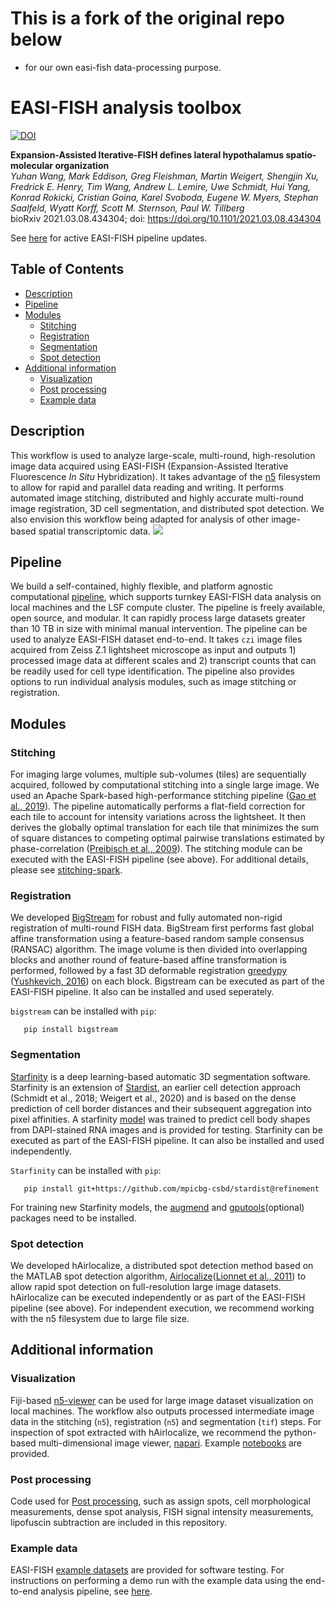# This is a fork of the original repo below

- for our own easi-fish data-processing purpose.


# EASI-FISH analysis toolbox # 
[![DOI](https://zenodo.org/badge/319982517.svg)](https://zenodo.org/badge/latestdoi/319982517)

**Expansion-Assisted Iterative-FISH defines lateral hypothalamus spatio-molecular organization** <br/>
*Yuhan Wang, Mark Eddison, Greg Fleishman, Martin Weigert, Shengjin Xu, Fredrick E. Henry, Tim Wang, Andrew L. Lemire, Uwe Schmidt, Hui Yang, Konrad Rokicki, Cristian Goina, Karel Svoboda, Eugene W. Myers, Stephan Saalfeld, Wyatt Korff, Scott M. Sternson, Paul W. Tillberg* <br/>
bioRxiv 2021.03.08.434304; doi: https://doi.org/10.1101/2021.03.08.434304

See [here](https://github.com/JaneliaSciComp/multifish) for active EASI-FISH pipeline updates. 
## Table of Contents #
   * [Description](#description)
   * [Pipeline](#pipeline)
   * [Modules](#modules)
      * [Stitching](#stitching)
      * [Registration](#registration)
      * [Segmentation](#segmentation)
      * [Spot detection](#spot-detection)
   * [Additional information](#additional-information)
      * [Visualization](#visualization)
      * [Post processing](#post-processing)  
      * [Example data](#example-data)

## Description #
This workflow is used to analyze large-scale, multi-round, high-resolution image data acquired using EASI-FISH (Expansion-Assisted Iterative Fluorescence *In Situ* Hybridization). It takes advantage of the [n5](https://github.com/saalfeldlab/n5) filesystem to allow for rapid and parallel data reading and writing. It performs automated image stitching, distributed and highly accurate multi-round image registration, 3D cell segmentation, and distributed spot detection. We also envision this workflow being adapted for analysis of other image-based spatial transcriptomic data. 
![](/resources/Pipeline.gif)
 
## Pipeline #
We build a self-contained, highly flexible, and platform agnostic computational [pipeline](https://github.com/JaneliaSciComp/multifish), which supports turnkey EASI-FISH data analysis on local machines and the LSF compute cluster. The pipeline is freely available, open source, and modular. It can rapidly process large datasets greater than 10 TB in size with minimal manual intervention. The pipeline can be used to analyze EASI-FISH dataset end-to-end. It takes `czi` image files acquired from Zeiss Z.1 lightsheet microscope as input and outputs 1) processed image data at different scales and 2) transcript counts that can be readily used for cell type identification. The pipeline also provides options to run individual analysis modules, such as image stitching or registration. 

## Modules #

### Stitching #
For imaging large volumes, multiple sub-volumes (tiles) are sequentially acquired, followed by computational stitching into a single large image. We used an Apache Spark-based high-performance stitching pipeline ([Gao et al., 2019](https://science.sciencemag.org/content/363/6424/eaau8302.long)). The pipeline automatically performs a flat-field correction for each tile to account for intensity variations across the lightsheet. It then derives the globally optimal translation for each tile that minimizes the sum of square distances to competing optimal pairwise translations estimated by phase-correlation ([Preibisch et al., 2009](https://academic.oup.com/bioinformatics/article/25/11/1463/332497)). The stitching module can be executed with the EASI-FISH pipeline (see above). For additional details, please see [stitching-spark](https://github.com/saalfeldlab/stitching-spark). 


### Registration #
We developed [BigStream](https://github.com/GFleishman/bigstream) for robust and fully automated non-rigid registration of multi-round FISH data. BigStream first performs fast global affine transformation using a feature-based random sample consensus (RANSAC) algorithm. The image volume is then divided into overlapping blocks and another round of feature-based affine transformation is performed, followed by a fast 3D deformable registration [greedypy](https://github.com/GFleishman/greedypy) ([Yushkevich, 2016](https://github.com/pyushkevich/greedy)) on each block. Bigstream can be executed as part of the EASI-FISH pipeline. It also can be installed and used seperately. 

`bigstream` can be installed with `pip`:
```
   pip install bigstream
```
### Segmentation #
[Starfinity](https://github.com/mpicbg-csbd/stardist/tree/refinement) is a deep learning-based automatic 3D segmentation software. Starfinity is an extension of [Stardist](https://github.com/mpicbg-csbd/stardist), an earlier cell detection approach (Schmidt et al., 2018; Weigert et al., 2020) and is based on the dense prediction of cell border distances and their subsequent aggregation into pixel affinities. A starfinity [model](https://doi.org/10.25378/janelia.13624268) was trained to predict cell body shapes from DAPI-stained RNA images and is provided for testing. Starfinity can be executed as part of the EASI-FISH pipeline. It can also be installed and used independently. 

`Starfinity`  can be installed with  `pip`:
```
   pip install git+https://github.com/mpicbg-csbd/stardist@refinement
```
For training new Starfinity models, the [augmend](https://github.com/stardist/augmend) and [gputools](https://github.com/maweigert/gputools)(optional) packages need to be installed.

### Spot detection #
We developed hAirlocalize, a distributed spot detection method based on the MATLAB spot detection algorithm, [Airlocalize](https://github.com/timotheelionnet/AIRLOCALIZE)([Lionnet et al., 2011](https://www.nature.com/articles/nmeth.1551)) to allow rapid spot detection on full-resolution large image datasets. hAirlocalize can be executed independently or as part of the EASI-FISH pipeline (see above). For independent execution, we recommend working with the n5 filesystem due to large file size.

## Additional information #

### Visualization #
Fiji-based [n5-viewer](https://github.com/saalfeldlab/n5-viewer) can be used for large image dataset visualization on local machines. The workflow also outputs processed intermediate image data in the stitching (`n5`), registration (`n5`) and segmentation (`tif`) steps. For inspection of spot extracted with hAirlocalize, we recommend the python-based multi-dimensional image viewer, [napari](https://napari.org/). Example [notebooks](https://github.com/multiFISH/EASI-FISH/tree/master/data_visualization) are provided. 

### Post processing
Code used for [Post processing](https://github.com/multiFISH/EASI-FISH/tree/master/data_processing), such as assign spots, cell morphological measurements, dense spot analysis, FISH signal intensity measurements, lipofuscin subtraction are included in this repository. 

### Example data #
EASI-FISH [example datasets](https://doi.org/10.25378/janelia.c.5276708.v1) are provided for software testing. For instructions on performing a demo run with the example data using the end-to-end analysis pipeline, see [here](https://github.com/JaneliaSciComp/multifish). 

